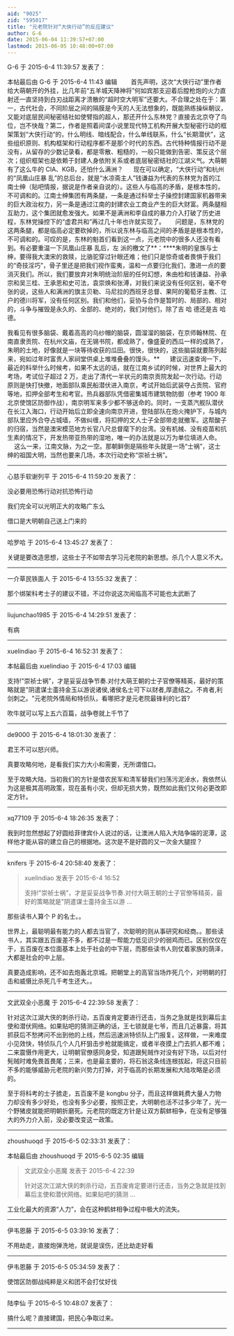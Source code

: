 ```yaml
---
aid: "9025"
zid: "595017"
title: "元老院针对“大侠行动”的反应建议"
author: G-6
date: 2015-06-04 11:39:57+07:00
lastmod: 2015-06-05 10:48:00+07:00
---
```


G-6 于 2015-6-4 11:39:57 发表了：

本帖最后由 G-6 于 2015-6-4 11:43 编辑        首先声明，这次“大侠行动”里作者给大萌朝开的外挂，比几年前“五羊城天降神将”何如宾那支迎着后膛枪炮的火力直射还一直坚持到白刃战距离才溃散的“超时空大明军”还要大。不合理之处在于：第一，古代社会，不同阶层之间的隔膜是今天的人无法想象的，既能熟练操纵朝议，又能对底层民间秘密结社如使臂指的超人，那还开什么东林党？直接去北京夺了鸟位，岂不快哉？第二，作者是照着间谍小说里现代特工机构开展大型秘密行动的框架策划“大侠行动“的，什么明线、暗线配合，什么单线联系，什么“长期潜伏”，这些组织原则、机构框架和行动程序都不是那个时代的东西。古代特种情报行动不是没有，从留存的少数记录看，都是零散、粗糙的，一般只能做到告密、策反这个层次；组织框架也是依赖于封建人身依附关系或者底层秘密结社的江湖义气。大萌朝有了这么牛的 CIA、KGB，还怕什么满洲？      现在可以确定，“大侠行动”和杭州的“凤凰山庄暴 乱”的总后台，就是“水凉斋主人”钱谦益为代表的东林党为首的江南士绅（贴吧情报，据说是作者亲自说的）。这些人与临高的矛盾，是根本性的，不可调和的。江南士绅集团有两条腿，一条是通过科举士子操控封建国家机器带来的巨大政治权力，另一条是通过江南的封建农业工商业产生的巨大财富。两条腿相互助力，这个集团就愈发强大。如果不是满洲和李自成的暴力介入打破了历史进程，东林党操控下的“虚君共和”再过几十年也许就实现了。      问题是，东林党的这两条腿，都是临高必定要砍掉的，所以说东林与临高之间的矛盾是是根本性的，不可调和的。可叹的是，东林的魁首们看到这一点，元老院中的很多人还没有看到。有必要重温一下凤凰山庄暴 乱后，左 派的檄文了**：\*\***朱明的皇族与士绅，要得我大澳宋的救赎，比骆驼穿过针眼还难；他们只是惊奇或者畏惧于我们的“奇技淫巧”，骨子里还是把我们视作蛮夷，温和一点要归化我们，激进一点的要消灭我们。所以，我们要放弃对朱明统治阶层的任何幻想，朱由检和钱谦益、孙承宗和吴三桂、王承恩和史可法，袁崇焕和张溥，对我们来说没有任何区别，毫不夸张的说，这些人和满洲的旗主贝勒、马尼拉的西班牙总督、果阿的葡萄牙主教、江户的德川将军，没有任何区别。我们和他们，妥协与合作是暂时的、局部的、相对的，斗争与摧毁是永久的、全部的、绝对的，我们对他们，除了吉 哈 德还是吉 哈 德。

我看见有很多脑袋、戴着高高的乌纱帽的脑袋，圆溜溜的脑袋，在京师翰林院、在南直隶贡院、在杭州文庙，在无锡书院，都成熟了，像盛夏的西瓜一样的成熟了，朱明的土地，好像就是一块等待收获的瓜田。很快，很快的，这些脑袋就要陈列起来，宛如过年时富贵人家祠堂供桌上堆堆叠叠的馒头。\*\*      建议迅速查询一下，最近的科举什么时候考，如果不太远的话，就在江南乡试的时候，对世界上最大的考场，考试位子超过 2 万，走出了清代一半状元的南京贡院发起一次行动。行动原则是快打快撤，地面部队乘民船潜伏进入南京，考试开始后武装夺占贡院、官府等地，扣押全部考生和考官。热兵器部队凭借密集城市建筑物防御（参考 1900 年北京使馆区防御作战），南京明军来多少都不够送命的。同时，一支蒸汽舰队潜伏在长江入海口，行动开始后立即全速向南京开进，登陆部队在炮火掩护下，与城内部队里应外合夺占城墙，不做纠缠，将扣押的文人士子全部带走就撤军。这帮酸子的归宿，当然是澳宋模范地方长官八尺总督麾下的台湾。没有机械、没有疫苗和抗生素的情况下，开发热带亚热带的湿地，唯一的办法就是以万为单位填进人命。      这么一来，江南文脉，为之一空。那朝鲜倒是隔些年头就是一场“士祸”，这士绅的祖国大明，当然也要来几场，本次行动史称“崇祯士祸”。

---

心慈手软谢列平 于 2015-6-4 11:59:20 发表了：

没必要用恐怖行动对抗恐怖行动

我们完全可以光明正大的攻略广东么

借口是大明朝自己送上门来的

---

哈罗哈 于 2015-6-4 13:45:27 发表了：

关键是要改造思想，这些士子不如带去学习元老院的新思想。杀几个人意义不大。

---

一介草民铁面人 于 2015-6-4 13:55:32 发表了：

那个绑架科考士子的建议不错，不过你说这次闹临高不可能也太武断了

---

liujunchao1985 于 2015-6-4 14:29:51 发表了：

有病

---

xuelindiao 于 2015-6-4 16:52:31 发表了：

本帖最后由 xuelindiao 于 2015-6-4 17:03 编辑

支持!"崇祯士祸”，才是妥妥战争节奏.对付大萌王朝的士子官僚等精英，最好的策略就是"阴遣谋士齑持金玉以游说诸侯,诸侯名士可下以财者,厚遣结之。不肯者,利剑刺之。"元老院外情局和特侦队，看哪把才是元老院最锋利的匕首?

吹牛就可以写上五六百篇，战争卷就上千节了

---

de9000 于 2015-6-4 18:01:30 发表了：

君王不可以怒兴师。

真要攻略何地，是看我们实力大小和需要，无所谓借口。

至于攻略大陆，当初我们的方针是借农民军和清军替我们扫荡污泥淖水，我依然认为这是极其高明政策，现在虽有小灾，但却无损大势，既然如此我们又何必更改即定方针。

---

xq77109 于 2015-6-4 18:26:35 发表了：

我到时忽然想起了好圆给菲律宾仆人说过的话，让澳洲人陷入大陆争端的泥潭，这样他才能从容的建立自己的根据地。这次是不是好圆的又一次金大腿捏？

---

knifers 于 2015-6-4 20:58:40 发表了：

> xuelindiao 发表于 2015-6-4 16:52
>
> 支持!"崇祯士祸”，才是妥妥战争节奏.对付大萌王朝的士子官僚等精英，最好的策略就是"阴遣谋士齑持金玉以游 ...

那些读书人算个 P 的名士。。

世界上，最聪明最有能力的人都去当官了，次聪明的则从事研究和经商。。那些读书人，其实跟五百废差不多，都不过是一帮能力低见识少的弱鸡而已。区别仅仅在于，五百废在本位面基本上处于社会的中下层，而那些读书人则仗着家族的荫泽，大都是社会的中上层。

真要造成影响，还不如去炮轰北京城。把朝堂上的高官当场炸死几个，对明朝的打击和威慑比杀死几千考生还大。。

---

文武双全小恶魔 于 2015-6-4 22:39:58 发表了：

针对这次江湖大侠的刺杀行动，五百废肯定要进行还击，当务之急就是找到幕后主使和潜伏网络。如果贴吧的猜测正确的话，王七锁就是七爷，而且几近暴露，将其抓获后不愁拷问不出到他的上线，然后迅速派特侦队上门报复。这样做，一来难度小见效快，特侦队几个人几杆狙击步枪就能搞定，或者半夜摸上门去抓人都不难；二来震慑作用更大，让明朝官僚感同身受，知道跟髡贼作对没有好下场，以后对付髡贼时难免畏首畏尾；三来，也是最主要的，将石翁这条线连根拔起，将这只目前不多的能够威胁元老院的新兴势力打掉，对于临高的长期发展和大陆攻略是必须的。

至于将科考的士子掳走，五百废不是 kongbu 分子，而且这样做耗费大量人力物力却没有多少好处，也没有多少必要，按照正史，大明朝也活不过多少年了，光一个野猪皮就能把明朝折磨死。元老院的既定方针是让双方鹬蚌相争，在没有足够强大的外力介入前，没必要改变这一政策。

---

zhoushuoqd 于 2015-6-5 02:33:31 发表了：

本帖最后由 zhoushuoqd 于 2015-6-5 02:35 编辑

> 文武双全小恶魔 发表于 2015-6-4 22:39
>
> 针对这次江湖大侠的刺杀行动，五百废肯定要进行还击，当务之急就是找到幕后主使和潜伏网络。如果贴吧的猜测 ...

工业化最大的资源“人力”，会在这种鹤蚌相争过程中极大的流失。

---

伊韦恩藤 于 2015-6-5 03:39:16 发表了：

不用劫走，直接炮弹洗地，就说是误伤，还比劫走好看

---

伊韦恩藤 于 2015-6-5 05:34:59 发表了：

使馆区防御战纯粹是义和团不会打仗好伐

---

陆李仙 于 2015-6-5 10:48:07 发表了：

搞什么呢？直接建国，把民心争取过来。

---
